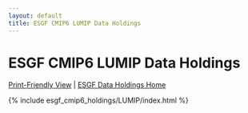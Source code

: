 ```yaml
---
layout: default
title: ESGF CMIP6 LUMIP Data Holdings
---
```


# ESGF CMIP6 LUMIP Data Holdings

[Print-Friendly View](print_view.html)  \|  [ESGF Data Holdings Home](../)

{% include esgf_cmip6_holdings/LUMIP/index.html %}
